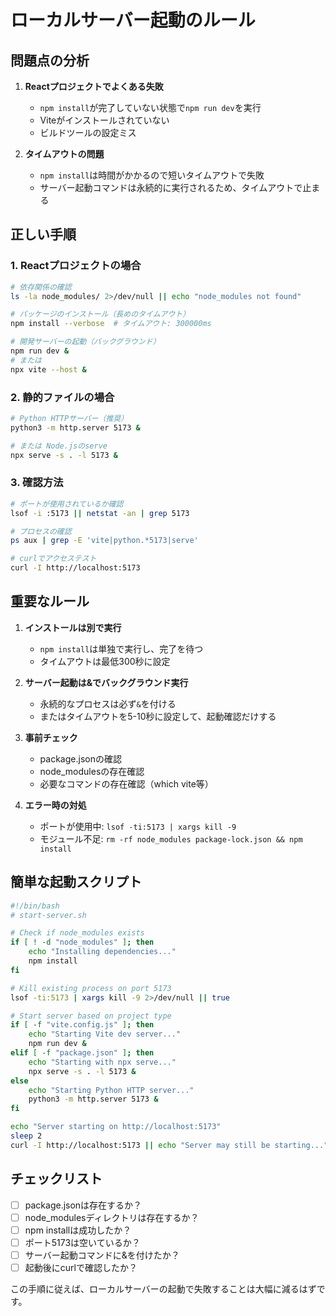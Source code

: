 # ローカルサーバー起動のルール

## 問題点の分析
1. **Reactプロジェクトでよくある失敗**
   - `npm install`が完了していない状態で`npm run dev`を実行
   - Viteがインストールされていない
   - ビルドツールの設定ミス

2. **タイムアウトの問題**
   - `npm install`は時間がかかるので短いタイムアウトで失敗
   - サーバー起動コマンドは永続的に実行されるため、タイムアウトで止まる

## 正しい手順

### 1. Reactプロジェクトの場合
```bash
# 依存関係の確認
ls -la node_modules/ 2>/dev/null || echo "node_modules not found"

# パッケージのインストール（長めのタイムアウト）
npm install --verbose  # タイムアウト: 300000ms

# 開発サーバーの起動（バックグラウンド）
npm run dev &
# または
npx vite --host &
```

### 2. 静的ファイルの場合
```bash
# Python HTTPサーバー（推奨）
python3 -m http.server 5173 &

# または Node.jsのserve
npx serve -s . -l 5173 &
```

### 3. 確認方法
```bash
# ポートが使用されているか確認
lsof -i :5173 || netstat -an | grep 5173

# プロセスの確認
ps aux | grep -E 'vite|python.*5173|serve'

# curlでアクセステスト
curl -I http://localhost:5173
```

## 重要なルール

1. **インストールは別で実行**
   - `npm install`は単独で実行し、完了を待つ
   - タイムアウトは最低300秒に設定

2. **サーバー起動は&でバックグラウンド実行**
   - 永続的なプロセスは必ず`&`を付ける
   - またはタイムアウトを5-10秒に設定して、起動確認だけする

3. **事前チェック**
   - package.jsonの確認
   - node_modulesの存在確認
   - 必要なコマンドの存在確認（which vite等）

4. **エラー時の対処**
   - ポートが使用中: `lsof -ti:5173 | xargs kill -9`
   - モジュール不足: `rm -rf node_modules package-lock.json && npm install`

## 簡単な起動スクリプト

```bash
#!/bin/bash
# start-server.sh

# Check if node_modules exists
if [ ! -d "node_modules" ]; then
    echo "Installing dependencies..."
    npm install
fi

# Kill existing process on port 5173
lsof -ti:5173 | xargs kill -9 2>/dev/null || true

# Start server based on project type
if [ -f "vite.config.js" ]; then
    echo "Starting Vite dev server..."
    npm run dev &
elif [ -f "package.json" ]; then
    echo "Starting with npx serve..."
    npx serve -s . -l 5173 &
else
    echo "Starting Python HTTP server..."
    python3 -m http.server 5173 &
fi

echo "Server starting on http://localhost:5173"
sleep 2
curl -I http://localhost:5173 || echo "Server may still be starting..."
```

## チェックリスト

- [ ] package.jsonは存在するか？
- [ ] node_modulesディレクトリは存在するか？
- [ ] npm installは成功したか？
- [ ] ポート5173は空いているか？
- [ ] サーバー起動コマンドに&を付けたか？
- [ ] 起動後にcurlで確認したか？

この手順に従えば、ローカルサーバーの起動で失敗することは大幅に減るはずです。